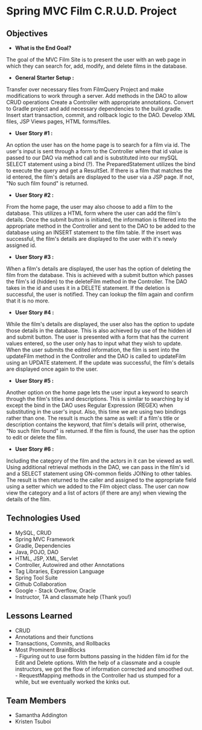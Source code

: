 # Spring MVC Film C.R.U.D. Project

## Objectives

- **What is the End Goal?**
<p>The goal of the MVC Film Site is to present the user with an web page in which they can search for, add, modify, and delete films in the database.

- **General Starter Setup :**
<p>Transfer over necessary files from FilmQuery Project and make modifications to work through a server. Add methods in the DAO to allow CRUD operations Create a Controller with appropriate annotations. Convert to Gradle project and add necessary dependencies to the build.gradle. Insert start transaction, commit, and rollback logic to the DAO. Develop XML files, JSP Views pages, HTML forms/files.  

- **User Story #1 :** 
<p> An option the user has on the home page is to search for a film via id. The user's input is sent through a form to the Controller where that id value is passed to our DAO via method call and is substituted into our mySQL SELECT statement using a bind (?). The PreparedStatement utilizes the bind to execute the query and get a ResultSet. If there is a film that matches the id entered, the film's details are displayed to the user via a JSP page. If not, "No such film found" is returned.

- **User Story #2 :** 
<p> From the home page, the user may also choose to add a film to the database. This utilizes a HTML form where the user can add the film's details. Once the submit button is initiated, the information is filtered into the appropriate method in the Controller and sent to the DAO to be added to the database using an INSERT statement to the film table. If the insert was successful, the film's details are displayed to the user with it's newly assigned id.

- **User Story #3 :** 
<p> When a film's details are displayed, the user has the option of deleting the film from the database. This is achieved with a submit button which passes the film's id (hidden) to the deleteFilm method in the Controller. The DAO takes in the id and uses it in a DELETE statement. If the deletion is successful, the user is notified. They can lookup the film again and confirm that it is no more.

- **User Story #4 :** 
<p> While the film's details are displayed, the user also has the option to update those details in the database. This is also achieved by use of the hidden id and submit button. The user is presented with a form that has the current values entered, so the user only has to input what they wish to update. When the user submits the edited information, the film is sent into the updateFilm method in the Controller and the DAO is called to updateFilm using an UPDATE statement. If the update was successful, the film's details are displayed once again to the user.

- **User Story #5 :** 
<p> Another option on the home page lets the user input a keyword to search through the film's titles and descriptions. This is similar to searching by id except the bind in the DAO uses Regular Expression (REGEX) when substituting in the user's input. Also, this time we are using two bindings rather than one. The result is much the same as well: if a film's title or description contains the keyword, that film's details will print, otherwise, "No such film found" is returned. If the film is found, the user has the option to edit or delete the film.

- **User Story #6 :** 
<p> Including the category of the film and the actors in it can be viewed as well. Using additional retrieval methods in the DAO, we can pass in the film's id and a SELECT statement using ON-common fields JOINing to other tables. The result is then returned to the caller and assigned to the appropriate field using a setter which we added to the Film object class. The user can now view the category and a list of actors (if there are any) when viewing the details of the film.

## Technologies Used
* MySQL, CRUD
* Spring MVC Framework
* Gradle, Dependencies
* Java, POJO, DAO
* HTML, JSP, XML, Servlet
* Controller, Autowired and other Annotations
* Tag Libraries, Expression Language
* Spring Tool Suite
* Github Collaboration
* Google - Stack Overflow, Oracle
* Instructor, TA and classmate help (Thank you!)

## Lessons Learned
* CRUD
* Annotations and their functions
* Transactions, Commits, and Rollbacks
* Most Prominent BrainBlocks
<br>- Figuring out to use form buttons passing in the hidden film id for the Edit and Delete options. With the help of a classmate and a couple instructors, we got the flow of information corrected and smoothed out.
<br>- RequestMapping methods in the Controller had us stumped for a while, but we eventually worked the kinks out.

## Team Members
* Samantha Addington
* Kristen Tsuboi
